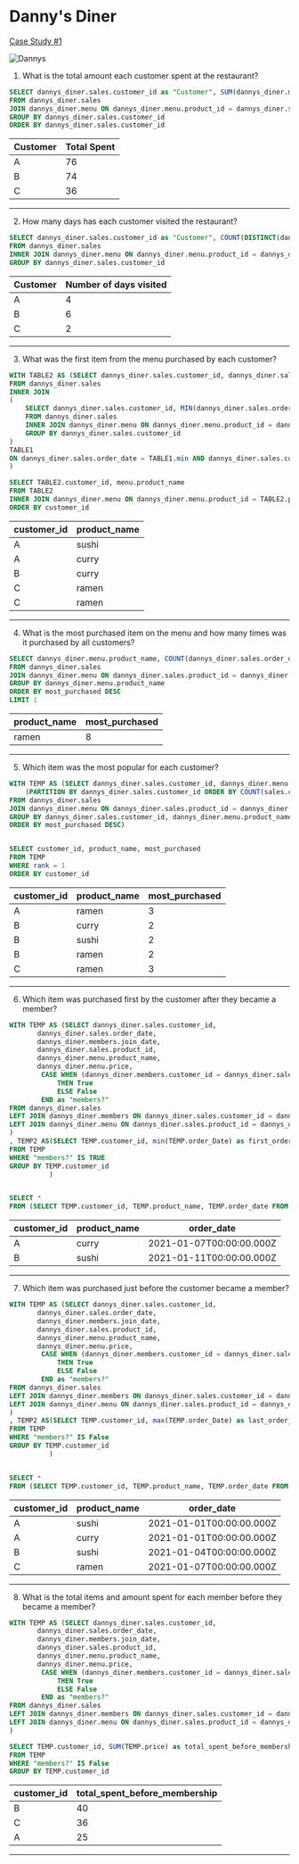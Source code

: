 # Danny's Diner

[Case Study #1](https://8weeksqlchallenge.com/case-study-1/)

![Dannys](https://8weeksqlchallenge.com/images/case-study-designs/1.png)


1. What is the total amount each customer spent at the restaurant?
```sql
SELECT dannys_diner.sales.customer_id as "Customer", SUM(dannys_diner.menu.price) as "Total Spent"
FROM dannys_diner.sales
JOIN dannys_diner.menu ON dannys_diner.menu.product_id = dannys_diner.sales.product_id
GROUP BY dannys_diner.sales.customer_id
ORDER BY dannys_diner.sales.customer_id
```


| Customer | Total Spent |
| -------- | ----------- |
| A        | 76          |
| B        | 74          |
| C        | 36          |


---

2. How many days has each customer visited the restaurant?

```sql
SELECT dannys_diner.sales.customer_id as "Customer", COUNT(DISTINCT(dannys_diner.sales.order_date)) as "Number of days visited"
FROM dannys_diner.sales
INNER JOIN dannys_diner.menu ON dannys_diner.menu.product_id = dannys_diner.sales.product_id
GROUP BY dannys_diner.sales.customer_id
```


| Customer | Number of days visited |
| -------- | ---------------------- |
| A        | 4                      |
| B        | 6                      |
| C        | 2                      |

---

3. What was the first item from the menu purchased by each customer?

```sql
WITH TABLE2 AS (SELECT dannys_diner.sales.customer_id, dannys_diner.sales.product_id
FROM dannys_diner.sales
INNER JOIN
(
	SELECT dannys_diner.sales.customer_id, MIN(dannys_diner.sales.order_date)
	FROM dannys_diner.sales
	INNER JOIN dannys_diner.menu ON dannys_diner.menu.product_id = dannys_diner.sales.product_id
	GROUP BY dannys_diner.sales.customer_id
) 
TABLE1
ON dannys_diner.sales.order_date = TABLE1.min AND dannys_diner.sales.customer_id = TABLE1.customer_id
)

SELECT TABLE2.customer_id, menu.product_name
FROM TABLE2
INNER JOIN dannys_diner.menu ON dannys_diner.menu.product_id = TABLE2.product_id
ORDER BY customer_id
```


| customer_id | product_name |
| ----------- | ------------ |
| A           | sushi        |
| A           | curry        |
| B           | curry        |
| C           | ramen        |
| C           | ramen        |

---


4. What is the most purchased item on the menu and how many times was it purchased by all customers?

```sql
SELECT dannys_diner.menu.product_name, COUNT(dannys_diner.sales.order_date) as most_purchased
FROM dannys_diner.sales
JOIN dannys_diner.menu ON dannys_diner.sales.product_id = dannys_diner.menu.product_id
GROUP BY dannys_diner.menu.product_name
ORDER BY most_purchased DESC
LIMIT 1
```


| product_name | most_purchased |
| ------------ | -------------- |
| ramen        | 8              |

---


5. Which item was the most popular for each customer?


```sql
WITH TEMP AS (SELECT dannys_diner.sales.customer_id, dannys_diner.menu.product_name, COUNT(dannys_diner.sales.order_date) as most_purchased, DENSE_RANK() OVER   
    (PARTITION BY dannys_diner.sales.customer_id ORDER BY COUNT(sales.customer_id) DESC) AS Rank  
FROM dannys_diner.sales
JOIN dannys_diner.menu ON dannys_diner.sales.product_id = dannys_diner.menu.product_id
GROUP BY dannys_diner.sales.customer_id, dannys_diner.menu.product_name
ORDER BY most_purchased DESC)


SELECT customer_id, product_name, most_purchased
FROM TEMP
WHERE rank = 1
ORDER BY customer_id
```



| customer_id | product_name | most_purchased |
| ----------- | ------------ | -------------- |
| A           | ramen        | 3              |
| B           | curry        | 2              |
| B           | sushi        | 2              |
| B           | ramen        | 2              |
| C           | ramen        | 3              |

---

6. Which item was purchased first by the customer after they became a member?

```sql
WITH TEMP AS (SELECT dannys_diner.sales.customer_id, 
       dannys_diner.sales.order_date,
       dannys_diner.members.join_date,
       dannys_diner.sales.product_id,
       dannys_diner.menu.product_name,
       dannys_diner.menu.price,
		CASE WHEN (dannys_diner.members.customer_id = dannys_diner.sales.customer_id) AND (dannys_diner.sales.order_date >= dannys_diner.members.join_date)
        	THEN True
    		ELSE False
		END as "members?"
FROM dannys_diner.sales
LEFT JOIN dannys_diner.members ON dannys_diner.sales.customer_id = dannys_diner.members.customer_id
LEFT JOIN dannys_diner.menu ON dannys_diner.sales.product_id = dannys_diner.menu.product_id
)
, TEMP2 AS(SELECT TEMP.customer_id, min(TEMP.order_Date) as first_order
FROM TEMP
WHERE "members?" IS TRUE
GROUP BY TEMP.customer_id
          )


SELECT *
FROM (SELECT TEMP.customer_id, TEMP.product_name, TEMP.order_date FROM TEMP INNER JOIN TEMP2 ON (TEMP.customer_id = TEMP2.customer_id) AND (TEMP.order_date = TEMP2.first_order)) X
```


| customer_id | product_name | order_date               |
| ----------- | ------------ | ------------------------ |
| A           | curry        | 2021-01-07T00:00:00.000Z |
| B           | sushi        | 2021-01-11T00:00:00.000Z |

---

7. Which item was purchased just before the customer became a member?

```sql
WITH TEMP AS (SELECT dannys_diner.sales.customer_id, 
       dannys_diner.sales.order_date,
       dannys_diner.members.join_date,
       dannys_diner.sales.product_id,
       dannys_diner.menu.product_name,
       dannys_diner.menu.price,
		CASE WHEN (dannys_diner.members.customer_id = dannys_diner.sales.customer_id) AND (dannys_diner.sales.order_date >= dannys_diner.members.join_date)
        	THEN True
    		ELSE False
		END as "members?"
FROM dannys_diner.sales
LEFT JOIN dannys_diner.members ON dannys_diner.sales.customer_id = dannys_diner.members.customer_id
LEFT JOIN dannys_diner.menu ON dannys_diner.sales.product_id = dannys_diner.menu.product_id
)
, TEMP2 AS(SELECT TEMP.customer_id, max(TEMP.order_Date) as last_order_before_membership
FROM TEMP
WHERE "members?" IS False
GROUP BY TEMP.customer_id
          )


SELECT *
FROM (SELECT TEMP.customer_id, TEMP.product_name, TEMP.order_date FROM TEMP INNER JOIN TEMP2 ON (TEMP.customer_id = TEMP2.customer_id) AND (TEMP.order_date = TEMP2.last_order_before_membership)) X
```


| customer_id | product_name | order_date               |
| ----------- | ------------ | ------------------------ |
| A           | sushi        | 2021-01-01T00:00:00.000Z |
| A           | curry        | 2021-01-01T00:00:00.000Z |
| B           | sushi        | 2021-01-04T00:00:00.000Z |
| C           | ramen        | 2021-01-07T00:00:00.000Z |

---

8. What is the total items and amount spent for each member before they became a member?

```sql
WITH TEMP AS (SELECT dannys_diner.sales.customer_id, 
       dannys_diner.sales.order_date,
       dannys_diner.members.join_date,
       dannys_diner.sales.product_id,
       dannys_diner.menu.product_name,
       dannys_diner.menu.price,
		CASE WHEN (dannys_diner.members.customer_id = dannys_diner.sales.customer_id) AND (dannys_diner.sales.order_date >= dannys_diner.members.join_date)
        	THEN True
    		ELSE False
		END as "members?"
FROM dannys_diner.sales
LEFT JOIN dannys_diner.members ON dannys_diner.sales.customer_id = dannys_diner.members.customer_id
LEFT JOIN dannys_diner.menu ON dannys_diner.sales.product_id = dannys_diner.menu.product_id
)

SELECT TEMP.customer_id, SUM(TEMP.price) as total_spent_before_membership
FROM TEMP
WHERE "members?" IS False
GROUP BY TEMP.customer_id
```

| customer_id | total_spent_before_membership |
| ----------- | ----------------------------- |
| B           | 40                            |
| C           | 36                            |
| A           | 25                            |

---




